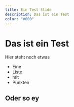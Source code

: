 ```yaml
---
title: Ein Test Slide
description: Das ist ein Test
color: "#000"
---
```


# Das ist ein Test

Hier steht noch etwas

- Eine
- Liste
- mit
- Punkten

## Oder so ey
